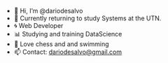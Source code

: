 - 👋 Hi, I’m @dariodesalvo
- :arrows_counterclockwise: Currently returning to study Systems at the UTN.
- :cyclone: Web Developer
- :bar_chart: Studying and training DataScience
- :round_pushpin: Love chess and and swimming
- 📫 Contact: dariodesalvo@gmail.com

<!---
dariodesalvo/dariodesalvo is a ✨ special ✨ repository because its `README.md` (this file) appears on your GitHub profile.
You can click the Preview link to take a look at your changes.
--->
